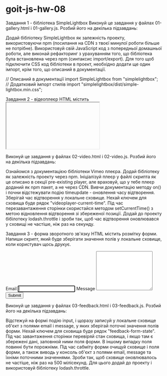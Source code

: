 # goit-js-hw-08
Завдання 1 - бібліотека SimpleLightbox
Виконуй це завдання у файлах 01-gallery.html і 01-gallery.js. Розбий його на декілька підзавдань:

Додай бібліотеку SimpleLightbox як залежність проекту, використовуючи npm (посилання на CDN з твоєї минулої роботи більше не потрібне).
Використовуй свій JavaScript код з попередньої домашньої роботи, але виконай рефакторинг з урахуванням того, що бібліотека була встановлена через npm (синтаксис import/export).
Для того щоб підключити CSS код бібліотеки в проект, необхідно додати ще один імпорт, крім того, що описаний в документації.

// Описаний в документації
import SimpleLightbox from "simplelightbox";
// Додатковий імпорт стилів
import "simplelightbox/dist/simple-lightbox.min.css";

Завдання 2 - відеоплеєр
HTML містить <iframe> з відео для Vimeo плеєра. Напиши скрипт, який буде зберігати поточний час відтворення відео у локальне сховище і, після перезавантаження сторінки, продовжувати відтворювати відео з цього часу.

<iframe
  id="vimeo-player"
  src="https://player.vimeo.com/video/236203659"
  width="640"
  height="360"
  frameborder="0"
  allowfullscreen
  allow="autoplay; encrypted-media"
></iframe>

Виконуй це завдання у файлах 02-video.html і 02-video.js. Розбий його на декілька підзавдань:

Ознайомся з документацією бібліотеки Vimeo плеєра.
Додай бібліотеку як залежність проекту через npm.
Ініціалізуй плеєр у файлі скрипта як це описано в секції pre-existing player, але враховуй, що у тебе плеєр доданий як npm пакет, а не через CDN.
Вивчи документацію методу on() і почни відстежувати подію timeupdate - оновлення часу відтворення.
Зберігай час відтворення у локальне сховище. Нехай ключем для сховища буде рядок "videoplayer-current-time".
Під час перезавантаження сторінки скористайся методом setCurrentTime() з метою відновлення відтворення зі збереженої позиції.
Додай до проекту бібілотеку lodash.throttle і зроби так, щоб час відтворення оновлювався у сховищі не частіше, ніж раз на секунду.


Завдання 3 - форма зворотного зв'язку
HTML містить розмітку форми. Напиши скрипт, який буде зберігати значення полів у локальне сховище, коли користувач щось друкує.

<form class="feedback-form" autocomplete="off">
  <label>
    Email
    <input type="email" name="email" autofocus />
  </label>
  <label>
    Message
    <textarea name="message" rows="8"></textarea>
  </label>
  <button type="submit">Submit</button>
</form>

Виконуй це завдання у файлах 03-feedback.html і 03-feedback.js. Розбий його на декілька підзавдань:

Відстежуй на формі подію input, і щоразу записуй у локальне сховище об'єкт з полями email і message, у яких зберігай поточні значення полів форми. Нехай ключем для сховища буде рядок "feedback-form-state".
Під час завантаження сторінки перевіряй стан сховища, і якщо там є збережені дані, заповнюй ними поля форми. В іншому випадку поля повинні бути порожніми.
Під час сабміту форми очищуй сховище і поля форми, а також виводь у консоль об'єкт з полями email, message та їхніми поточними значеннями.
Зроби так, щоб сховище оновлювалось не частіше, ніж раз на 500 мілісекунд. Для цього додай до проекту і використовуй бібліотеку lodash.throttle.